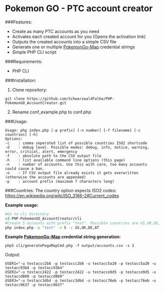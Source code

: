 # Pokemon GO - PTC account creator

###Features:
 * Create as many PTC accounts as you need
 * Activates each created account for you (Opens the activation link)
 * Outputs the created accounts into a simple CSV file  
 * Generate one or multiple [PokemonGo-Map](https://github.com/AHAAAAAAA/PokemonGo-Map) credential strings
 * Simple PHP CLI script

###Requirements:
* PHP CLI

###Installation:
 1. Clone repository:
   ```
   git clone https://github.com/SchwarzwaldFalke/PHP-PokemonGO_AccountCreator.git
   ```
 2. Rename conf_example.php to conf.php
 
###Usage:

```
Usage: php index.php [-p prefix] [-n number] [-f filename] [-c countries] [-h]
Options:
-c    : comma seperated list of possible countries ISO2 shortcode
-d    : debug level. Possible modes: debug, info, notice, warning, error, critical, alert, emergency
-f    : absolute path to the CSV output file
-h    : list available command line options (this page)
-n    : number of accounts. Use this with care, too many accounts could cause a ban.
-o    : If CSV output file already exists it gets overwritten (otherwise the accounts are appended)
-p    : account prefix (maximum 7 characters long)
```

 
###Countries:
The country option expects ISO2 codes: https://en.wikipedia.org/wiki/ISO_3166-2#Current_codes

**Example usage:**
```bash
#Go to cli directory
cd PHP-PokemonGO_AccountCreator/cli
#Create 5 accounts with prefix "test". Possible countries are US,UK,DE,AT.
php index.php -p "test" -n 5 -c US,UK,DE,AT
```

**Example [PokemonGo-Map](https://github.com/AHAAAAAAA/PokemonGo-Map) credential string generation:**
 ```
 php5 cli/generatePogoMapCmd.php -f output/accounts.csv -s 3
 ```
 Output:
 ```
 USER1="-u testaccc2b8 -p testaccc2b8 -u testacc5a20 -p testacc5a20 -u testacc93b4 -p testacc93b4"
 USER2="-u testacc2422 -p testacc2422 -u testacce9d5 -p testacce9d5 -u testaccd860 -p testaccd860"
 USER3="-u testacc3dbd -p testacc3dbd -u testacc76eb -p testacc76eb -u testacc9637 -p testacc9637"
 ```